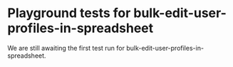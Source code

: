 # Playground tests for bulk-edit-user-profiles-in-spreadsheet
We are still awaiting the first test run for bulk-edit-user-profiles-in-spreadsheet.
